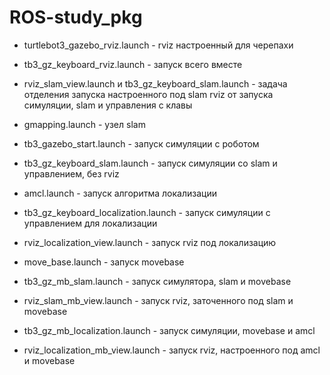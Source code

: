 # ROS-study_pkg

* turtlebot3_gazebo_rviz.launch - rviz настроенный для черепахи  
* tb3_gz_keyboard_rviz.launch - запуск всего вместе  
* rviz_slam_view.launch и tb3_gz_keyboard_slam.launch - задача отделения запуска настроенного под slam rviz от запуска симуляции, slam и управления с клавы  
* gmapping.launch - узел slam  
* tb3_gazebo_start.launch - запуск симуляции с роботом  
* tb3_gz_keyboard_slam.launch - запуск симуляции со slam и управлением, без rviz  
* amcl.launch - запуск алгоритма локализации  
* tb3_gz_keyboard_localization.launch - запуск симуляции с управлением для локализации  
* rviz_localization_view.launch - запуск rviz под локализацию  

* move_base.launch - запуск movebase  
* tb3_gz_mb_slam.launch - запуск симулятора, slam и movebase  
* rviz_slam_mb_view.launch - запуск rviz, заточенного под slam и movebase  
* tb3_gz_mb_localization.launch - запуск симуляции, movebase и amcl  
* rviz_localization_mb_view.launch - запуск rviz, настроенного под amcl и movebase  
